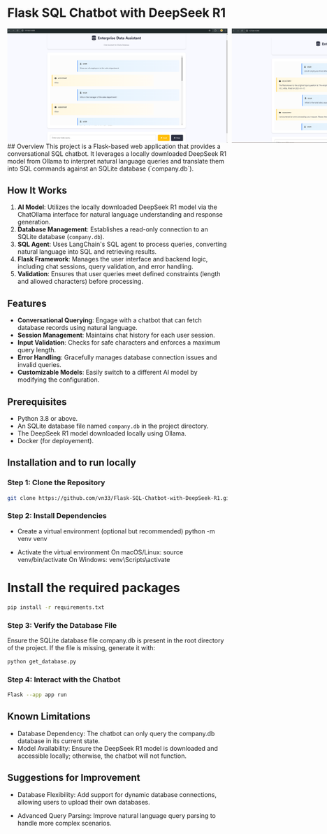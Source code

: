 # Flask SQL Chatbot with DeepSeek R1
<div style="display: flex; gap: 10px;">
  <img src="https://github.com/vn33/Flask-SQL-Chatbot-with-DeepSeek-R1/blob/master/static/images/output_img1.png" width="600px" alt="Output Image 1">
  <img src="https://github.com/vn33/Flask-SQL-Chatbot-with-DeepSeek-R1/blob/master/static/images/output_img2.png" width="600px" alt="Output Image 2">
  <img src="https://github.com/vn33/Flask-SQL-Chatbot-with-DeepSeek-R1/blob/master/static/images/output_img3.png" width="600px" alt="Output Image 3">
</div>
## Overview
This project is a Flask-based web application that provides a conversational SQL chatbot. It leverages a locally downloaded DeepSeek R1 model from Ollama to interpret natural language queries and translate them into SQL commands against an SQLite database (`company.db`).

## How It Works
1. **AI Model**: Utilizes the locally downloaded DeepSeek R1 model via the ChatOllama interface for natural language understanding and response generation.
2. **Database Management**: Establishes a read-only connection to an SQLite database (`company.db`).
3. **SQL Agent**: Uses LangChain's SQL agent to process queries, converting natural language into SQL and retrieving results.
4. **Flask Framework**: Manages the user interface and backend logic, including chat sessions, query validation, and error handling.
5. **Validation**: Ensures that user queries meet defined constraints (length and allowed characters) before processing.

## Features
- **Conversational Querying**: Engage with a chatbot that can fetch database records using natural language.
- **Session Management**: Maintains chat history for each user session.
- **Input Validation**: Checks for safe characters and enforces a maximum query length.
- **Error Handling**: Gracefully manages database connection issues and invalid queries.
- **Customizable Models**: Easily switch to a different AI model by modifying the configuration.

## Prerequisites
- Python 3.8 or above.
- An SQLite database file named `company.db` in the project directory.
- The DeepSeek R1 model downloaded locally using Ollama.
- Docker (for deployement).

## Installation and to run locally

### Step 1: Clone the Repository
```bash
git clone https://github.com/vn33/Flask-SQL-Chatbot-with-DeepSeek-R1.git
```
### Step 2: Install Dependencies
- Create a virtual environment (optional but recommended)
python -m venv venv

-  Activate the virtual environment
 On macOS/Linux:
source venv/bin/activate
On Windows:
venv\Scripts\activate

# Install the required packages
```bash
pip install -r requirements.txt
```

### Step 3: Verify the Database File
Ensure the SQLite database file company.db is present in the root directory of the project. If the file is missing, generate it with:
```bash
python get_database.py
```
### Step 4: Interact with the Chatbot
```bash
Flask --app app run
```

## Known Limitations

- Database Dependency: The chatbot can only query the company.db database in its current state.
- Model Availability: Ensure the DeepSeek R1 model is downloaded and accessible locally; otherwise, the chatbot will not function.

## Suggestions for Improvement

- Database Flexibility: Add support for dynamic database connections, allowing users to upload their own databases.

- Advanced Query Parsing: Improve natural language query parsing to handle more complex scenarios.






